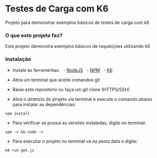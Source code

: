 # Testes de Carga com K6
Projeto para demonstrar exemplos básicos de testes de carga com k6

### O que este projeto faz?
Este projeto demonstra exemplos básicos de requisições utilizando k6

### Instalação

- Instale as ferramentas:
  - [NodeJS](https://nodejs.org/en/download/ "NodeJS")
  - [NPM](https://www.npm.com/ "NPM")
  - [K6](https://k6.io/docs/get-started/installation/ "K6")  

- Abra um terminal que aceite comandos git
- Baixe este repositório ou faça um git clone (HTTPS/SSH)
- Abra o diretório do projeto via terminal e execute o comando abaixo para instalar as dependências:
```
npm install
```
- Para verificar se possui as versões instaladas, digite no terminal:
```
npm -v && node -v
```
- Para executar o projeto no terminal vá na pasta data e digite:
```
k6 run get.js
```
